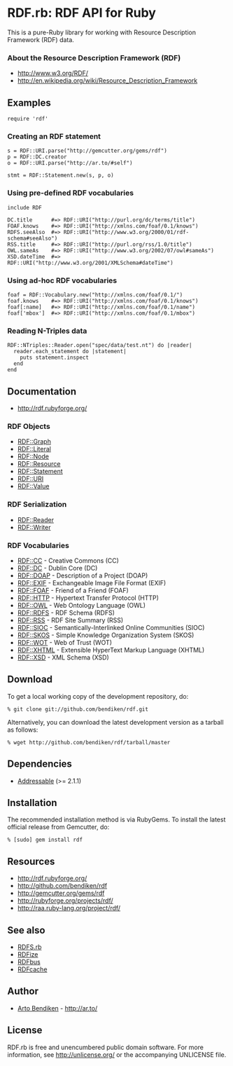 RDF.rb: RDF API for Ruby
========================

This is a pure-Ruby library for working with Resource Description Framework
(RDF) data.

### About the Resource Description Framework (RDF)

* <http://www.w3.org/RDF/>
* <http://en.wikipedia.org/wiki/Resource_Description_Framework>

Examples
--------

    require 'rdf'

### Creating an RDF statement

    s = RDF::URI.parse("http://gemcutter.org/gems/rdf")
    p = RDF::DC.creator
    o = RDF::URI.parse("http://ar.to/#self")
    
    stmt = RDF::Statement.new(s, p, o)

### Using pre-defined RDF vocabularies

    include RDF
    
    DC.title      #=> RDF::URI("http://purl.org/dc/terms/title")
    FOAF.knows    #=> RDF::URI("http://xmlns.com/foaf/0.1/knows")
    RDFS.seeAlso  #=> RDF::URI("http://www.w3.org/2000/01/rdf-schema#seeAlso")
    RSS.title     #=> RDF::URI("http://purl.org/rss/1.0/title")
    OWL.sameAs    #=> RDF::URI("http://www.w3.org/2002/07/owl#sameAs")
    XSD.dateTime  #=> RDF::URI("http://www.w3.org/2001/XMLSchema#dateTime")

### Using ad-hoc RDF vocabularies

    foaf = RDF::Vocabulary.new("http://xmlns.com/foaf/0.1/")
    foaf.knows    #=> RDF::URI("http://xmlns.com/foaf/0.1/knows")
    foaf[:name]   #=> RDF::URI("http://xmlns.com/foaf/0.1/name")
    foaf['mbox']  #=> RDF::URI("http://xmlns.com/foaf/0.1/mbox")

### Reading N-Triples data

    RDF::NTriples::Reader.open("spec/data/test.nt") do |reader|
      reader.each_statement do |statement|
        puts statement.inspect
      end
    end

Documentation
-------------

* <http://rdf.rubyforge.org/>

### RDF Objects

* [RDF::Graph](http://rdf.rubyforge.org/RDF/Graph.html)
* [RDF::Literal](http://rdf.rubyforge.org/RDF/Literal.html)
* [RDF::Node](http://rdf.rubyforge.org/RDF/Node.html)
* [RDF::Resource](http://rdf.rubyforge.org/RDF/Resource.html)
* [RDF::Statement](http://rdf.rubyforge.org/RDF/Statement.html)
* [RDF::URI](http://rdf.rubyforge.org/RDF/URI.html)
* [RDF::Value](http://rdf.rubyforge.org/RDF/Value.html)

### RDF Serialization

* [RDF::Reader](http://rdf.rubyforge.org/RDF/Reader.html)
* [RDF::Writer](http://rdf.rubyforge.org/RDF/Writer.html)

### RDF Vocabularies

* [RDF::CC](http://rdf.rubyforge.org/RDF/CC.html) - Creative Commons (CC)
* [RDF::DC](http://rdf.rubyforge.org/RDF/DC.html) - Dublin Core (DC)
* [RDF::DOAP](http://rdf.rubyforge.org/RDF/DOAP.html) - Description of a Project (DOAP)
* [RDF::EXIF](http://rdf.rubyforge.org/RDF/EXIF.html) - Exchangeable Image File Format (EXIF)
* [RDF::FOAF](http://rdf.rubyforge.org/RDF/FOAF.html) - Friend of a Friend (FOAF)
* [RDF::HTTP](http://rdf.rubyforge.org/RDF/HTTP.html) - Hypertext Transfer Protocol (HTTP)
* [RDF::OWL](http://rdf.rubyforge.org/RDF/OWL.html) - Web Ontology Language (OWL)
* [RDF::RDFS](http://rdf.rubyforge.org/RDF/RDFS.html) - RDF Schema (RDFS)
* [RDF::RSS](http://rdf.rubyforge.org/RDF/RSS.html) - RDF Site Summary (RSS)
* [RDF::SIOC](http://rdf.rubyforge.org/RDF/SIOC.html) - Semantically-Interlinked Online Communities (SIOC)
* [RDF::SKOS](http://rdf.rubyforge.org/RDF/SKOS.html) - Simple Knowledge Organization System (SKOS)
* [RDF::WOT](http://rdf.rubyforge.org/RDF/WOT.html) - Web of Trust (WOT)
* [RDF::XHTML](http://rdf.rubyforge.org/RDF/XHTML.html) - Extensible HyperText Markup Language (XHTML)
* [RDF::XSD](http://rdf.rubyforge.org/RDF/XSD.html) - XML Schema (XSD)

Download
--------

To get a local working copy of the development repository, do:

    % git clone git://github.com/bendiken/rdf.git

Alternatively, you can download the latest development version as a tarball
as follows:

    % wget http://github.com/bendiken/rdf/tarball/master

Dependencies
------------

* [Addressable](http://addressable.rubyforge.org/) (>= 2.1.1)

Installation
------------

The recommended installation method is via RubyGems. To install the latest
official release from Gemcutter, do:

    % [sudo] gem install rdf

Resources
---------

* <http://rdf.rubyforge.org/>
* <http://github.com/bendiken/rdf>
* <http://gemcutter.org/gems/rdf>
* <http://rubyforge.org/projects/rdf/>
* <http://raa.ruby-lang.org/project/rdf/>

See also
--------

* [RDFS.rb](http://rdfs.rubyforge.org/)
* [RDFize](http://rdfize.rubyforge.org/)
* [RDFbus](http://rdfbus.rubyforge.org/)
* [RDFcache](http://rdfcache.rubyforge.org/)

Author
------

* [Arto Bendiken](mailto:arto.bendiken@gmail.com) - <http://ar.to/>

License
-------

RDF.rb is free and unencumbered public domain software. For more
information, see <http://unlicense.org/> or the accompanying UNLICENSE file.
